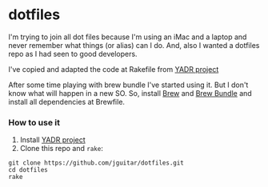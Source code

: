 # dotfiles

I'm trying to join all dot files because I'm using an iMac and a laptop and never remember what things (or alias) can I do. And, also I wanted a dotfiles repo as I had seen to good developers.

I've copied and adapted the code at Rakefile from [YADR project](https://github.com/skwp/dotfiles)

After some time playing with brew bundle I've started using it. But I don't know what will happen in a new SO.
So, install [Brew](https://github.com/Homebrew/brew) and [Brew Bundle](https://github.com/Homebrew/homebrew-bundle) and install all dependencies at Brewfile.

### How to use it

1. Install [YADR project](https://github.com/skwp/dotfiles)
2. Clone this repo and `rake`:

```shell
git clone https://github.com/jguitar/dotfiles.git
cd dotfiles
rake
```
